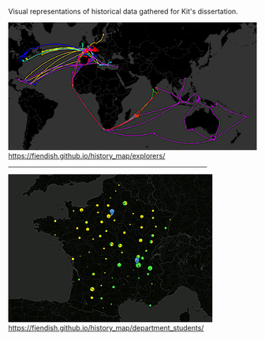 Visual representations of historical data gathered for Kit's dissertation.

<a href="https://fiendish.github.io/history_map/explorers/"><img src="res/explorers.png"><br>
https://fiendish.github.io/history_map/explorers/</a>

<hr width="80%">

<a href="https://fiendish.github.io/history_map/department_students/"><img src="res/department_students.png"><br>
https://fiendish.github.io/history_map/department_students/</a>
